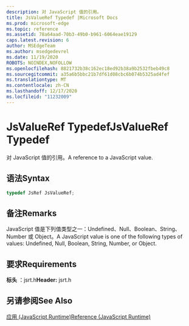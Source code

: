 ```yaml
---
description: 对 JavaScript 值的引用。
title: JsValueRef Typedef |Microsoft Docs
ms.prod: microsoft-edge
ms.topic: reference
ms.assetid: 78a64aad-70b3-49b0-b961-6064eae19129
caps.latest.revision: 6
author: MSEdgeTeam
ms.author: msedgedevrel
ms.date: 11/19/2020
ROBOTS: NOINDEX,NOFOLLOW
ms.openlocfilehash: 8821732b38c162ec18ed92b38a9b2532fbeb49c8
ms.sourcegitcommit: a35a6b5bbc21b7df61d08cbc6b074b5325ad4fef
ms.translationtype: MT
ms.contentlocale: zh-CN
ms.lasthandoff: 12/17/2020
ms.locfileid: "11232009"
---
```

# <span data-ttu-id="e1d09-103">JsValueRef Typedef</span><span class="sxs-lookup"><span data-stu-id="e1d09-103">JsValueRef Typedef</span></span>

<span data-ttu-id="e1d09-104">对 JavaScript 值的引用。</span><span class="sxs-lookup"><span data-stu-id="e1d09-104">A reference to a JavaScript value.</span></span>  
  
## <span data-ttu-id="e1d09-105">语法</span><span class="sxs-lookup"><span data-stu-id="e1d09-105">Syntax</span></span>  
  
```cpp 
typedef JsRef JsValueRef;  
```  
  
## <span data-ttu-id="e1d09-106">备注</span><span class="sxs-lookup"><span data-stu-id="e1d09-106">Remarks</span></span>  
 <span data-ttu-id="e1d09-107">JavaScript 值是下列值类型之一：Undefined、Null、Boolean、String、Number 或 Object。</span><span class="sxs-lookup"><span data-stu-id="e1d09-107">A JavaScript value is one of the following types of values: Undefined, Null, Boolean, String, Number, or Object.</span></span>  
  
## <span data-ttu-id="e1d09-108">要求</span><span class="sxs-lookup"><span data-stu-id="e1d09-108">Requirements</span></span>  
 <span data-ttu-id="e1d09-109">**标头** ：jsrt.h</span><span class="sxs-lookup"><span data-stu-id="e1d09-109">**Header:** jsrt.h</span></span>  
  
## <span data-ttu-id="e1d09-110">另请参阅</span><span class="sxs-lookup"><span data-stu-id="e1d09-110">See Also</span></span>  
 [<span data-ttu-id="e1d09-111">应用 (JavaScript Runtime)</span><span class="sxs-lookup"><span data-stu-id="e1d09-111">Reference (JavaScript Runtime)</span></span>](../chakra-hosting/reference-javascript-runtime.md)
